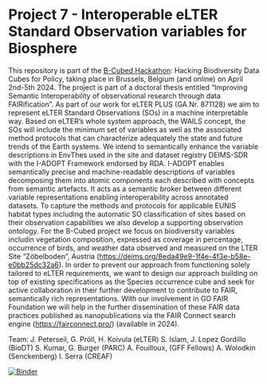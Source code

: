 # Project 7 - Interoperable eLTER Standard Observation variables for Biosphere
This repository is part of the [B-Cubed Hackathon](https://b-cubed.eu/b-cubed-hackathon): Hacking Biodiversity Data Cubes for Policy, taking place in Brussels, Belgium (and online) on April 2nd-5th 2024.
The project is part of a doctoral thesis entitled “Improving Semantic Interoperability of observational research through data FAIRification”. As part of our work for eLTER PLUS (GA.Nr. 871128) we aim to represent eLTER Standard Observations (SOs) in a machine interpretable way. Based on eLTER’s whole system approach, the WAILS concept, the SOs will include the minimum set of variables as well as the associated method protocols that can characterize adequately the state and future trends of the Earth systems. 
We intend to semantically enhance the variable descriptions in EnvThes used in the site and dataset registry DEIMS-SDR with the I-ADOPT Framework endorsed by RDA. I-ADOPT enables semantically precise and machine-readable descriptions of variables decomposing them into atomic components each described with concepts from semantic artefacts. It acts as a semantic broker between different variable representations enabling interoperability across annotated datasets. To capture the methods and protocols for applicable EUNIS habitat types including the automatic SO classification of sites based on their observation capabilities we also develop a supporting observation ontology. For the B-Cubed project we focus on biodiversity variables includin vegetation composition, expressed as coverage in percentage, occurrence of birds, and weather data observed and measured on the LTER Site “Zöbelboden”, Austria (https://deims.org/8eda49e9-1f4e-4f3e-b58e-e0bb25dc32a6). In order to prevent our approach from functioning solely tailored to eLTER requirements, we want to design our approach building on top of existing specifications as the Species occurrence cube and seek for active collaboration in their further development to contribute to FAIR, semantically rich representations. With our involvement in GO FAIR Foundation we will help in the further dissemination of these FAIR data practices published as nanopublications via the FAIR Connect search engine (https://fairconnect.pro/) (available in 2024).

Team:
J. Peterseil, G. Pröll, H. Koivula (eLTER)
S. Islam, J. Lopez Gordillo (BioDT)
S. Kumar, G. Burger (PARC)
A. Fouilloux, (GFF Fellows)
A. Wolodkin (Senckenberg)
I. Serra (CREAF)

[![Binder](https://mybinder.org/badge_logo.svg)](https://mybinder.org/v2/gh/b-cubed-eu/hackathon-project-7/HEAD)

